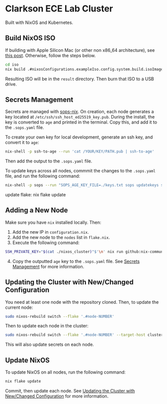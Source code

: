 # Clarkson ECE Lab Cluster

Built with NixOS and Kubernetes.


## Build NixOS ISO
If building with Apple Silicon Mac (or other non x86_64 architecture), see [this post](https://blog.nelsondane.me/posts/build-nixos-iso-on-silicon-mac/). Otherwise, follow the steps below.
```bash
cd iso
nix build .#nixosConfigurations.exampleIso.config.system.build.isoImage
```
Resulting ISO will be in the `result` directory. Then burn that ISO to a USB drive.

## Secrets Management
Secrets are managed with [sops-nix](https://github.com/Mic92/sops-nix). On creation, each node generates a key located at `/etc/ssh/ssh_host_ed25519_key.pub`. During the install, the key is converted to `age` and printed in the terminal. Copy this, and add it to the `.sops.yaml` file.

To create your own key for local development, generate an ssh key, and convert it to `age`:
```bash
nix-shell -p ssh-to-age --run 'cat /YOUR/KEY/PATH.pub | ssh-to-age'
```
Then add the output to the `.sops.yaml` file.

To update keys across all nodes, commmit the changes to the `.sops.yaml` file, and run the following command:
```bash
nix-shell -p sops --run "SOPS_AGE_KEY_FILE=./keys.txt sops updatekeys secrets/secrets.yaml"
```

update flake: nix flake update

## Adding a New Node
Make sure you have `nix` installed locally. Then:
1. Add the new IP in `configuration.nix`.
2. Add the new node to the `nodes` list in `flake.nix`.
3. Execute the following command:
```bash
SSH_PRIVATE_KEY="$(cat ./nixos_cluster)"$'\n' nix run github:nix-community/nixos-anywhere --extra-experimental-features "nix-command flakes" -- --flake '.#node-NUMBER' root@IP_ADDRESS
```
4. Copy the outputted `age` key to the `.sops.yaml` file. See [Secrets Management](#secrets-management) for more information.

## Updating the Cluster with New/Changed Configuration
You need at least one node with the repository cloned. Then, to update the current node:
```bash
sudo nixos-rebuild switch --flake '.#node-NUMBER'
```

Then to update each node in the cluster:
```bash
sudo nixos-rebuild switch --flake '.#node-NUMBER' --target-host cluster@node-NUMBER
```
This will also update secrets on each node.

## Update NixOS
To update NixOS on all nodes, run the following command:
```bash
nix flake update
```
Commit, then update each node. See [Updating the Cluster with New/Changed Configuration](#updating-the-cluster-with-newchanged-configuration) for more information.
